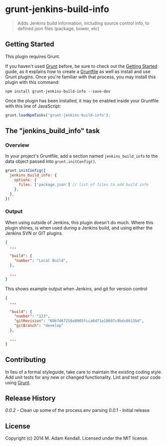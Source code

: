 # grunt-jenkins-build-info

> Adds Jenkins build information, including source control info, to defined json files (package, bower, etc)

## Getting Started
This plugin requires Grunt.

If you haven't used [Grunt](http://gruntjs.com/) before, be sure to check out the [Getting Started](http://gruntjs.com/getting-started) guide, as it explains how to create a [Gruntfile](http://gruntjs.com/sample-gruntfile) as well as install and use Grunt plugins. Once you're familiar with that process, you may install this plugin with this command:

```shell
npm install grunt-jenkins-build-info --save-dev
```

Once the plugin has been installed, it may be enabled inside your Gruntfile with this line of JavaScript:

```js
grunt.loadNpmTasks('grunt-jenkins-build-info');
```

## The "jenkins_build_info" task

### Overview
In your project's Gruntfile, add a section named `jenkins_build_info` to the data object passed into `grunt.initConfig()`.

```js
grunt.initConfig({
  jenkins_build_info: {
    options: {
      files: ['package.json'] // list of files to add build info
    },
  },
})
```

### Output
When using outside of Jenkins, this plugin doesn't do much. Where this plugin shines, is when used during a Jenkins build, and using either the Jenkins SVN or GIT plugins.

```json
{
  ...

  "build": {
    "number": "Local Build",
  },

  ...
}
```

This shows example output when Jenkins, and git for version control
```json
{
  ...

  "build": {
    "number": "123",
    "gitRevision": "60b7d67250a8005fcca6d71a18697c9bdc6613bd",
    "gitBranch": "develop"
  },

  ...
}
```

## Contributing
In lieu of a formal styleguide, take care to maintain the existing coding style. Add unit tests for any new or changed functionality. Lint and test your code using [Grunt](http://gruntjs.com/).

## Release History
_0.0.2_ - Clean up some of the process.env parsing
_0.0.1_ - Initial release

## License
Copyright (c) 2014 M. Adam Kendall. Licensed under the MIT license.
